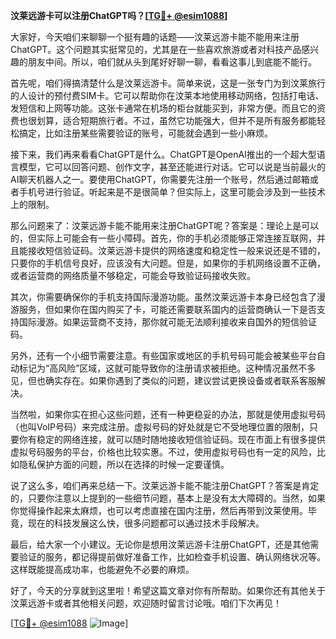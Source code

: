 **汶莱远游卡可以注册ChatGPT吗？[[TG💪+ @esim1088](https://t.me/s/esim1088)]**

大家好，今天咱们来聊聊一个挺有趣的话题——汶莱远游卡能不能用来注册ChatGPT。这个问题其实挺常见的，尤其是在一些喜欢旅游或者对科技产品感兴趣的朋友中间。所以，咱们就从头到尾好好聊一聊，看看这事儿到底能不能行。

首先呢，咱们得搞清楚什么是汶莱远游卡。简单来说，这是一张专门为到汶莱旅行的人设计的预付费SIM卡。它可以帮助你在汶莱本地使用移动网络，包括打电话、发短信和上网等功能。这张卡通常在机场的柜台就能买到，非常方便。而且它的资费也很划算，适合短期旅行者。不过，虽然它功能强大，但并不是所有服务都能轻松搞定，比如注册某些需要验证的账号，可能就会遇到一些小麻烦。

接下来，我们再来看看ChatGPT是什么。ChatGPT是OpenAI推出的一个超大型语言模型，它可以回答问题、创作文字，甚至还能进行对话。它可以说是当前最火的AI聊天机器人之一。要使用ChatGPT，你需要先注册一个账号，然后通过邮箱或者手机号进行验证。听起来是不是很简单？但实际上，这里可能会涉及到一些技术上的限制。

那么问题来了：汶莱远游卡能不能用来注册ChatGPT呢？答案是：理论上是可以的，但实际上可能会有一些小障碍。首先，你的手机必须能够正常连接互联网，并且能接收短信验证码。汶莱远游卡提供的网络速度和稳定性一般来说还是不错的，只要你的手机信号良好，应该没有大问题。但是，如果你的手机网络设置不正确，或者运营商的网络质量不够稳定，可能会导致验证码接收失败。

其次，你需要确保你的手机支持国际漫游功能。虽然汶莱远游卡本身已经包含了漫游服务，但如果你在国内购买了卡，可能还需要联系国内的运营商确认一下是否支持国际漫游。如果运营商不支持，那你就可能无法顺利接收来自国外的短信验证码。

另外，还有一个小细节需要注意。有些国家或地区的手机号码可能会被某些平台自动标记为“高风险”区域，这就可能导致你的注册请求被拒绝。这种情况虽然不多见，但也确实存在。如果你遇到了类似的问题，建议尝试更换设备或者联系客服解决。

当然啦，如果你实在担心这些问题，还有一种更稳妥的办法，那就是使用虚拟号码（也叫VoIP号码）来完成注册。虚拟号码的好处就是它不受地理位置的限制，只要你有稳定的网络连接，就可以随时随地接收短信验证码。现在市面上有很多提供虚拟号码服务的平台，价格也比较实惠。不过，使用虚拟号码也有一定的风险，比如隐私保护方面的问题，所以在选择的时候一定要谨慎。

说了这么多，咱们再来总结一下。汶莱远游卡能不能注册ChatGPT？答案是肯定的，只要你注意以上提到的一些细节问题，基本上是没有太大障碍的。当然，如果你觉得操作起来太麻烦，也可以考虑直接在国内注册，然后再带到汶莱使用。毕竟，现在的科技发展这么快，很多问题都可以通过技术手段解决。

最后，给大家一个小建议。无论你是想用汶莱远游卡注册ChatGPT，还是其他需要验证的服务，都记得提前做好准备工作，比如检查手机设置、确认网络状况等。这样既能提高成功率，也能避免不必要的麻烦。

好了，今天的分享就到这里啦！希望这篇文章对你有所帮助。如果你还有其他关于汶莱远游卡或者其他相关问题，欢迎随时留言讨论哦。咱们下次再见！

[[TG💪+ @esim1088](https://t.me/s/esim1088) ![Image](https://i.postimg.cc/4NQfJmqS/Snipaste-2025-05-13-00-14-12.png)]